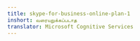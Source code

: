 ```yaml
---
title: skype-for-business-online-plan-1
inshort: வரையறுக்கப்படாத
translator: Microsoft Cognitive Services
---
```




